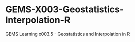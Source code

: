 # GEMS-X003-Geostatistics-Interpolation-R
GEMS Learning x003.5 - Geostatistics and Interpolation in R
